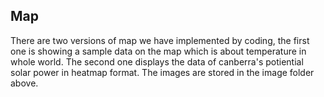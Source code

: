 ## Map

There are two versions of map we have implemented by coding, the first one is showing a sample data on the map which is about temperature in whole world. The second one displays the data of canberra's potiential solar power in heatmap format. The images are stored in the image folder above. 
 

